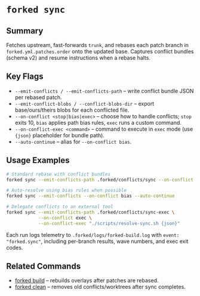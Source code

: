 # `forked sync`

## Summary
Fetches upstream, fast-forwards `trunk`, and rebases each patch branch in `forked.yml.patches.order` onto the updated base. Captures conflict bundles (schema v2) and resume instructions when a rebase halts.

## Key Flags
- `--emit-conflicts / --emit-conflicts-path` – write conflict bundle JSON per rebased patch.
- `--emit-conflict-blobs / --conflict-blobs-dir` – export base/ours/theirs blobs for each conflicted file.
- `--on-conflict <stop|bias|exec>` – choose how to handle conflicts; `stop` exits 10, `bias` applies path bias rules, `exec` runs a custom command.
- `--on-conflict-exec <command>` – command to execute in `exec` mode (use `{json}` placeholder for bundle path).
- `--auto-continue` – alias for `--on-conflict bias`.

## Usage Examples
```bash
# Standard rebase with conflict bundles
forked sync --emit-conflicts-path .forked/conflicts/sync --on-conflict stop

# Auto-resolve using bias rules when possible
forked sync --emit-conflicts --on-conflict bias --auto-continue

# Delegate conflicts to an external tool
forked sync --emit-conflicts-path .forked/conflicts/sync-exec \
            --on-conflict exec \
            --on-conflict-exec "./scripts/resolve-sync.sh {json}"
```

Each run logs telemetry to `.forked/logs/forked-build.log` with `event: "forked.sync"`, including per-branch results, wave numbers, and exec exit codes.

## Related Commands
- [forked build](build.md) – rebuilds overlays after patches are rebased.
- [forked clean](clean.md) – removes old conflicts/worktrees after sync completes.

